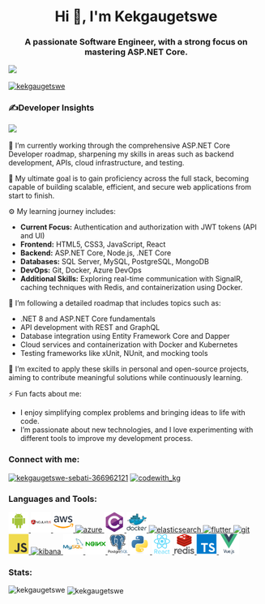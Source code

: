 <h1 align="center">Hi 👋, I'm Kekgaugetswe</h1>
<h3 align="center">A passionate Software Engineer, with a strong focus on mastering ASP.NET Core.</h3>

![](https://komarev.com/ghpvc/?username=your-github-username)

<p align="left"> <a href="https://github.com/ryo-ma/github-profile-trophy"><img src="https://github-profile-trophy.vercel.app/?username=kekgaugetswe&title=Experience,Commits,Repositories,Followers,PullRequest,Stars,Issues,Reviews" alt="kekgaugetswe" /></a> </p>

###   ✍️Developer Insights
![](https://quotes-github-readme.vercel.app/api?type=horizontal&theme=light)


🌱 I’m currently working through the comprehensive ASP.NET Core Developer roadmap, sharpening my skills in areas such as backend development, APIs, cloud infrastructure, and testing.

🌠 My ultimate goal is to gain proficiency across the full stack, becoming capable of building scalable, efficient, and secure web applications from start to finish.

⚙️ My learning journey includes:
- **Current Focus:** Authentication and authorization with JWT tokens (API and UI)
- **Frontend:** HTML5, CSS3, JavaScript, React
- **Backend:** ASP.NET Core, Node.js, .NET Core
- **Databases:** SQL Server, MySQL, PostgreSQL, MongoDB
- **DevOps:** Git, Docker, Azure DevOps
- **Additional Skills:** Exploring real-time communication with SignalR, caching techniques with Redis, and containerization using Docker.

📄 I’m following a detailed roadmap that includes topics such as:
- .NET 8 and ASP.NET Core fundamentals
- API development with REST and GraphQL
- Database integration using Entity Framework Core and Dapper
- Cloud services and containerization with Docker and Kubernetes
- Testing frameworks like xUnit, NUnit, and mocking tools

💼 I’m excited to apply these skills in personal and open-source projects, aiming to contribute meaningful solutions while continuously learning.

⚡ Fun facts about me:
- I enjoy simplifying complex problems and bringing ideas to life with code.
- I’m passionate about new technologies, and I love experimenting with different tools to improve my development process.


### Connect with me:
<p align="left">
<a href="https://linkedin.com/in/kekgaugetswe-sebati-366962121" target="blank"><img align="center" src="https://raw.githubusercontent.com/rahuldkjain/github-profile-readme-generator/master/src/images/icons/Social/linked-in-alt.svg" alt="kekgaugetswe-sebati-366962121" height="30" width="40" /></a>
<a href="https://instagram.com/codewith_kg" target="blank"><img align="center" src="https://raw.githubusercontent.com/rahuldkjain/github-profile-readme-generator/master/src/images/icons/Social/instagram.svg" alt="codewith_kg" height="30" width="40" /></a>
</p>

### Languages and Tools: 
<p align="left"> <a href="https://developer.android.com" target="_blank" rel="noreferrer"> <img src="https://raw.githubusercontent.com/devicons/devicon/master/icons/android/android-original-wordmark.svg" alt="android" width="40" height="40"/> </a> <a href="https://angular.io" target="_blank" rel="noreferrer"> <img src="https://raw.githubusercontent.com/devicons/devicon/master/icons/angularjs/angularjs-original-wordmark.svg" alt="angularjs" width="40" height="40"/> </a> <a href="https://aws.amazon.com" target="_blank" rel="noreferrer"> <img src="https://raw.githubusercontent.com/devicons/devicon/master/icons/amazonwebservices/amazonwebservices-original-wordmark.svg" alt="aws" width="40" height="40"/> </a> <a href="https://azure.microsoft.com/en-in/" target="_blank" rel="noreferrer"> <img src="https://www.vectorlogo.zone/logos/microsoft_azure/microsoft_azure-icon.svg" alt="azure" width="40" height="40"/> </a> <a href="https://www.w3schools.com/cs/" target="_blank" rel="noreferrer"> <img src="https://raw.githubusercontent.com/devicons/devicon/master/icons/csharp/csharp-original.svg" alt="csharp" width="40" height="40"/> </a> <a href="https://www.docker.com/" target="_blank" rel="noreferrer"> <img src="https://raw.githubusercontent.com/devicons/devicon/master/icons/docker/docker-original-wordmark.svg" alt="docker" width="40" height="40"/> </a> <a href="https://www.elastic.co" target="_blank" rel="noreferrer"> <img src="https://www.vectorlogo.zone/logos/elastic/elastic-icon.svg" alt="elasticsearch" width="40" height="40"/> </a> <a href="https://flutter.dev" target="_blank" rel="noreferrer"> <img src="https://www.vectorlogo.zone/logos/flutterio/flutterio-icon.svg" alt="flutter" width="40" height="40"/> </a> <a href="https://git-scm.com/" target="_blank" rel="noreferrer"> <img src="https://www.vectorlogo.zone/logos/git-scm/git-scm-icon.svg" alt="git" width="40" height="40"/> </a> <a href="https://developer.mozilla.org/en-US/docs/Web/JavaScript" target="_blank" rel="noreferrer"> <img src="https://raw.githubusercontent.com/devicons/devicon/master/icons/javascript/javascript-original.svg" alt="javascript" width="40" height="40"/> </a> <a href="https://www.elastic.co/kibana" target="_blank" rel="noreferrer"> <img src="https://www.vectorlogo.zone/logos/elasticco_kibana/elasticco_kibana-icon.svg" alt="kibana" width="40" height="40"/> </a> <a href="https://www.mysql.com/" target="_blank" rel="noreferrer"> <img src="https://raw.githubusercontent.com/devicons/devicon/master/icons/mysql/mysql-original-wordmark.svg" alt="mysql" width="40" height="40"/> </a> <a href="https://www.nginx.com" target="_blank" rel="noreferrer"> <img src="https://raw.githubusercontent.com/devicons/devicon/master/icons/nginx/nginx-original.svg" alt="nginx" width="40" height="40"/> </a> <a href="https://www.postgresql.org" target="_blank" rel="noreferrer"> <img src="https://raw.githubusercontent.com/devicons/devicon/master/icons/postgresql/postgresql-original-wordmark.svg" alt="postgresql" width="40" height="40"/> </a> <a href="https://www.python.org" target="_blank" rel="noreferrer"> <img src="https://raw.githubusercontent.com/devicons/devicon/master/icons/python/python-original.svg" alt="python" width="40" height="40"/> </a> <a href="https://reactjs.org/" target="_blank" rel="noreferrer"> <img src="https://raw.githubusercontent.com/devicons/devicon/master/icons/react/react-original-wordmark.svg" alt="react" width="40" height="40"/> </a> <a href="https://redis.io" target="_blank" rel="noreferrer"> <img src="https://raw.githubusercontent.com/devicons/devicon/master/icons/redis/redis-original-wordmark.svg" alt="redis" width="40" height="40"/> </a> <a href="https://www.typescriptlang.org/" target="_blank" rel="noreferrer"> <img src="https://raw.githubusercontent.com/devicons/devicon/master/icons/typescript/typescript-original.svg" alt="typescript" width="40" height="40"/> </a> <a href="https://vuejs.org/" target="_blank" rel="noreferrer"> <img src="https://raw.githubusercontent.com/devicons/devicon/master/icons/vuejs/vuejs-original-wordmark.svg" alt="vuejs" width="40" height="40"/> </a> </p>

### Stats: 
<p><img align="left" src="https://github-readme-stats.vercel.app/api/top-langs?username=kekgaugetswe&show_icons=true&locale=en&layout=compact" alt="kekgaugetswe" /></p>



<p>&nbsp;<img align="center" src="https://github-readme-stats.vercel.app/api?username=kekgaugetswe&show_icons=true&locale=en" alt="kekgaugetswe" /></p>
